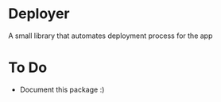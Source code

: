 # Deployer
A small library that automates deployment process for the app

# To Do
* Document this package :)